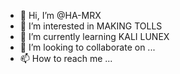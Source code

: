 - 👋 Hi, I’m @HA-MRX
- 👀 I’m interested in MAKING TOLLS
- 🌱 I’m currently learning KALI LUNEX
- 💞️ I’m looking to collaborate on ...
- 📫 How to reach me ...

